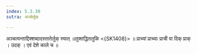 ```yaml
---
index: 5.3.30
sutra: अञ्चेर्लुक्

---
```

 अञ्चत्यन्ताद्दिक्शब्दादस्तातेर्लुक् स्यात् ॥लुक्तद्धितलुकि <{SK1408}> ॥ प्राच्यां प्राच्याः प्राची वा दिक् प्राक् । उदक् । एवं देशे काले च ॥